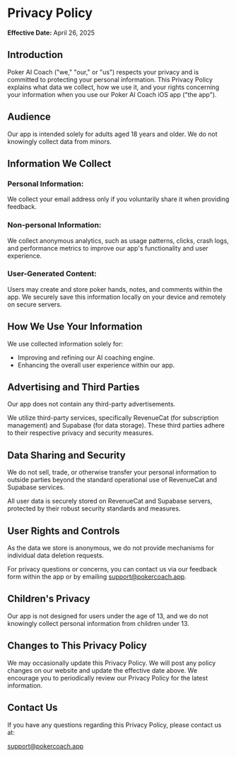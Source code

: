 # Privacy Policy

**Effective Date:** April 26, 2025

## Introduction

Poker AI Coach ("we," "our," or "us") respects your privacy and is committed to protecting your personal information. This Privacy Policy explains what data we collect, how we use it, and your rights concerning your information when you use our Poker AI Coach iOS app ("the app").

## Audience

Our app is intended solely for adults aged 18 years and older. We do not knowingly collect data from minors.

## Information We Collect

### Personal Information:

We collect your email address only if you voluntarily share it when providing feedback.

### Non-personal Information:

We collect anonymous analytics, such as usage patterns, clicks, crash logs, and performance metrics to improve our app's functionality and user experience.

### User-Generated Content:

Users may create and store poker hands, notes, and comments within the app. We securely save this information locally on your device and remotely on secure servers.

## How We Use Your Information

We use collected information solely for:

- Improving and refining our AI coaching engine.
- Enhancing the overall user experience within our app.

## Advertising and Third Parties

Our app does not contain any third-party advertisements.

We utilize third-party services, specifically RevenueCat (for subscription management) and Supabase (for data storage). These third parties adhere to their respective privacy and security measures.

## Data Sharing and Security

We do not sell, trade, or otherwise transfer your personal information to outside parties beyond the standard operational use of RevenueCat and Supabase services.

All user data is securely stored on RevenueCat and Supabase servers, protected by their robust security standards and measures.

## User Rights and Controls

As the data we store is anonymous, we do not provide mechanisms for individual data deletion requests.

For privacy questions or concerns, you can contact us via our feedback form within the app or by emailing support@pokercoach.app.

## Children's Privacy

Our app is not designed for users under the age of 13, and we do not knowingly collect personal information from children under 13.

## Changes to This Privacy Policy

We may occasionally update this Privacy Policy. We will post any policy changes on our website and update the effective date above. We encourage you to periodically review our Privacy Policy for the latest information.

## Contact Us

If you have any questions regarding this Privacy Policy, please contact us at:

support@pokercoach.app